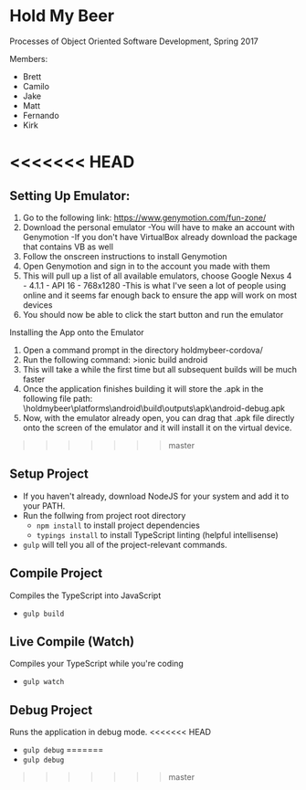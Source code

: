 # Hold My Beer #

Processes of Object Oriented Software Development, Spring 2017

Members:
* Brett
* Camilo
* Jake
* Matt
* Fernando
* Kirk

<<<<<<< HEAD
=======
## Setting Up Emulator: ##

1. Go to the following link: https://www.genymotion.com/fun-zone/ 
2. Download the personal emulator 
  -You will have to make an account with Genymotion
  -If you don't have VirtualBox already download the package that contains VB as well
3. Follow the onscreen instructions to install Genymotion
4. Open Genymotion and sign in to the account you made with them
5. This will pull up a list of all available emulators, choose Google Nexus 4 - 4.1.1 - API 16 - 768x1280
  -This is what I've seen a lot of people using online and it seems far enough back to ensure the app will work on most devices
6. You should now be able to click the start button and run the emulator


Installing the App onto the Emulator

1. Open a command prompt in the directory holdmybeer-cordova/
2. Run the following command:
       >ionic build android
3. This will take a while the first time but all subsequent builds will be much faster
4. Once the application finishes building it will store the .apk in the following file path:
       \holdmybeer\platforms\android\build\outputs\apk\android-debug.apk
5. Now, with the emulator already open, you can drag that .apk file directly onto the screen of the emulator and it will install it on the virtual device.


>>>>>>> master
## Setup Project ##
- If you haven't already, download NodeJS for your system and add it to your PATH.
- Run the follwing from project root directory
    - `npm install` to install project dependencies
    - `typings install` to install TypeScript linting (helpful intellisense)
- `gulp` will tell you all of the project-relevant commands.

## Compile Project ##
Compiles the TypeScript into JavaScript
- `gulp build`

## Live Compile (Watch) ##
Compiles your TypeScript while you're coding
- `gulp watch`

## Debug Project ##
Runs the application in debug mode.
<<<<<<< HEAD
- `gulp debug`
=======
- `gulp debug`
>>>>>>> master
